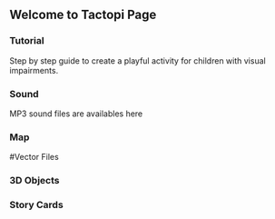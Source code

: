## Welcome to Tactopi Page 

### Tutorial
Step by step guide to create a playful activity for children with visual impairments.


### Sound
MP3 sound files are availables here

### Map
#Vector Files

### 3D Objects

### Story Cards


